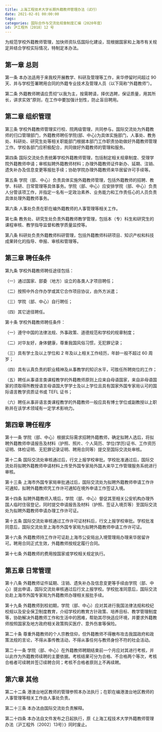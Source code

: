 ```yaml
---
title: 上海工程技术大学长期外籍教师管理办法（试行）
date: 2021-02-01 00:00:00
tags: 
categories: 国际合作与交流处规章制度汇编（2020年度）
id: 沪工程外〔2018〕12 号
---
```


为规范学校外籍教师管理，加快师资队伍国际化建设，现根据国家和上海市有关规定并结合学校实际情况，特制定本办法。

## 第一章 总则

第一条 本办法适用于来我校开展教学、科研及管理等工作，来华停留时间超过 90 天、并与学校签署聘用合同的外籍专业技术及管理人员（以下简称“外籍教师”）。

第二条 外籍教师聘请应贯彻“以我为主，按需聘请，择优选聘，保证质量，用其所长，讲求实效”原则，在工作中要加强计划性，防止盲目聘用。

## 第二章 组织管理

第三条 学校外籍教师管理实行校、院两级管理，共同参与。国际交流处为外籍教师的归口管理部门，外籍教师聘任学院(部、中心)为具体实施部门，人事处、教务处、科研处、研究生处等相关职能部门根据本部门工作职责协助做好外籍教师管理工作。学校各部门应积极配合，共同做好外籍教师的管理和服务。

第四条 国际交流处负责统筹学校外籍教师管理，包括制定相关规章制度、受理学院外籍教师申请；审核拟聘外籍教师材料；办理外籍教师证件新办、延期、注销、遗失补办及信息变更等报批手续；协助学院办理外籍教师来华居留许可手续等。

第五条 学院（部、中心）负责具体实施外籍教师管理，包括外籍教师的招聘、教学、科研、日常管理等具体事务。学院（部、中心）应安排学院（部、中心）负责人分管该项工作，并指定一名有一定政治素养、业务能力和工作责任心的人员负责具体处理外籍教师事务。

第六条 人事处负责在职在编外籍教师的人事管理等相关工作。

第七条 教务处、研究生处负责外籍教师教学管理，包括本（专）科生和研究生的课程审核、教学指导监督和教学质量监控等。

第八条 科研处负责外籍教师科研管理，包括外籍教师科研项目、知识产权和科技成果转化的指导、申报、审核和管理等。

## 第三章 聘任条件

第九条 学校外籍教师聘任途径包括：

（一）通过国家、部委（地方）设立的各类人才项目聘任；

（二）按照中外合作办学或其它合作项目协议，由外方派遣；

（三）学院（部、中心）自行聘任；

（四）其它途径聘任。

第十条 学校外籍教师聘任条件：

（一）遵守中国的法律法规、外事政策、道德规范和学校的规章制度；

（二）对华友好，身体健康，尊重我国风俗习惯，无犯罪记录；

（三）具有学士及以上学位和 2 年及以上相关工作经历，年龄一般不超过 60 周岁；

（四）具有认真负责的职业精神及从事教学的知识水平，可胜任所聘岗位的工作；

（五）聘任从事语言类课程教学的外籍教师原则上应来自母语国家，来自非母语国家的须取得所教授语言母语国大学学士及以上学位且具有国家外国专家局认可的国际语言教学资质证书或 TEFL 证书；

（六）聘任从事非语言类课程教学的外籍教师一般应具有博士学位或副教授以上职称并在该学术领域有一定学术影响力。

## 第四章 聘任程序

第十一条 学院（部、中心）根据实际需求招聘外籍教师，确定拟聘人选后，将拟聘外籍教师申请报告及材料（护照、照片、个人简历、学位(学历)证书、工作资历证明、体检证明、无犯罪记录证明、聘用合同等）提交至国际交流处审核。

第十二条 国际交流处审核通过后，行文上报学校审批。学校批准通过后，国际交流处将拟聘外籍教师申请材料上传至外国专家局外国人来华工作管理服务系统进行审核。

第十三条 上海市外国专家局审批通过后，国际交流处为拟聘外籍教师申请工作许可通知，拟聘外籍教师凭工作许可通知在境外申请工作签证入境。

第十四条 拟聘外籍教师入境后，学院（部、中心）督促其至相关公安机构办理外国人临时住宿登记，同时提交申请报告及材料（护照、签证入境页等）至国际交流处为拟聘外籍教师申请办理工作许可证。

第十五条 国际交流处审核通过工作许可证材料后，行文上报学校审批。学校批准同意后，国际交流处至上海市外国专家局为拟聘外籍教师申请工作许可证。

第十六条 外籍教师持工作许可证赴上海市公安局出入境管理局办理来华居留许可。聘用合同正式生效，外籍教师按规定履行合同。

第十七条 外籍教师的费用按国家或学校相关规定执行。

## 第五章 日常管理

第十八条 外籍教师证件延期、注销、遗失补办及信息变更等手续由学院（部、中心）提出申请，国际交流处审核通过后行文上报学校。学校批准同意后，国际交流处赴上海市外国专家局为外籍教师办理相关报批手续。

第十九条 外籍教师到校初期，学院（部、中心）应对其进行我国法律法规和校纪校规以及安全保卫制度教育，介绍学校的教育方针政策、培养目标、教学管理制度等，协助解决外籍教师工作和生活中的困难，帮助其尽快适应环境，并要求外籍教师按照国家及地方政府相关政策购买医疗、意外伤害等保险。

第二十条 尊重外籍教师的个人宗教信仰，但外籍教师不得散布攻击我国政府和政策法规的言论，不得从事传教活动，不得从事任何与教师身份不符的社会活动。

第二十一条 学院（部、中心）在外籍教师聘期结束前一个月应对其进行考核，并以此作为外籍教师续聘的主要依据。考核结果可分为合格、不合格两个等次，考核合格者可续聘并签订续聘合同；考核不合格者原则上不再续聘。

## 第六章 其他

第二十二条 港澳台地区教师的管理参照本办法执行；在职在编港澳台地区教师的人事管理等相关工作由人事处负责。

第二十三条 本办法由国际交流处负责解释。

第二十四条 本办法自文件发布之日起执行，原《上海工程技术大学外籍教师管理办法（沪工程外〔2002〕13号）》同时废止。
